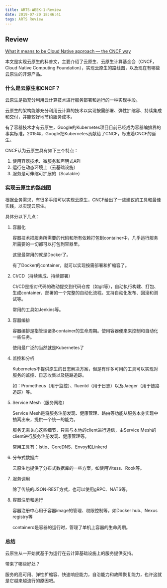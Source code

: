 ```yaml
---
title: ARTS-WEEK-1-Review
date: 2019-07-20 18:46:41
tags: ARTS Review
---
```

## Review

[What it means to be Cloud Native approach — the CNCF way](https://medium.com/developingnodes/what-it-means-to-be-cloud-native-approach-the-cncf-way-9e8ab99d4923)

本文是实现云原生的科普文，主要介绍了云原生、云原生计算基金会（CNCF，Cloud Native Computing Foundation），实现云原生的路线图，以及现在有哪些云原生的开源产品。

### 什么是云原生和CNCF？

云原生是指充分利用云计算技术进行服务部署和运行的一种实现手段。

云原生的架构能够充分利用云计算的技术以实现按需部署、弹性扩缩容、持续集成和交付，并能较好地节约服务成本。

有了容器技术才有云原生，Google的Kubernetes项目目前已经成为容器编排界的事实标准，2015年，Google把Kubernetes贡献给了CNCF，标志着CNCF的诞生。

CNCF认为云原生具有如下三个特点：

1. 使用容器技术、微服务和声明式API
2. 运行在动态环境上（云基础设施）
3. 服务是可伸缩可扩展的（Scalable）

### 实现云原生的路线图

根据业务需求，有很多手段可以实现云原生，CNCF给出了一些建议的工具和最佳实践，以实现云原生。

具体分以下几点：

1. 容器化
    
    容器技术把服务所需要的代码和所有依赖打包到container中，几乎运行服务所需要的一切都可以打包到容器里。
    
    这里最常用的就是Docker了。
        
    有了Docker的container，就可以实现按需部署和扩缩容了。
    
2. CI/CD（持续集成、持续部署）
    
    CI/CD是指对代码的改动提交到代码仓库（如git等），自动执行构建、打包、生成container、部署的一个完整的自动化流程。支持自动化发布、回滚和测试等。
    
    常用的工具如Jenkins等。
    
3. 容器编排

    容器编排是指管理诸多container的生命周期。使用容器便来来控制和自动化一些任务。
    
    使用最广泛的当然就是Kubernetes了
    
4. 监控和分析

    Kubernetes不提供原生的日志解决方案，但是有许多可用的工具可以实现对服务的监控、日志收集以及链路追踪。
    
    如：Prometheus（用于监控）、fluentd（用于日志）以及Jaeger（用于链路追踪）等。

5. Service Mesh（服务网格）
    
    Service Mesh是将服务注册发现、健康管理、路由等功能从服务本身实现中抽离出来，提供一个统一的能力。
    
    服务无需关心这些细节，只需与本地的client进行通信，由Service Mesh的client进行服务注册发现、健康管理等。
    
    常用工具有：Istio、CoreDNS、Envoy和Linkerd
    
6. 分布式数据库

    云原生也提供了分布式数据库的一些方案，如使用Vitess、Rook等。
    
7. 服务调用

    除了传统的JSON-REST方式，也可以使用gRPC、NATS等。
    
8. 容器注册和运行

    容器注册中心用于容器image的管理、权限控制等，如Docker hub、Nexus registry等
    
    containerd是容器的运行时，管理了单机上容器的生命周期。
    
### 总结

云原生从一开始就基于为运行在云计算基础设施上的服务提供支持。

带来了哪些好处？

服务的高可用、弹性扩缩容、快速响应能力，自治能力和故障恢复能力，也许这就是它越来越流行的原因吧。